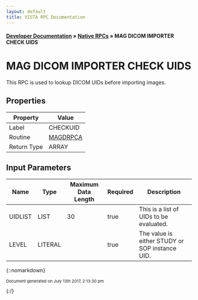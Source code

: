 ```yaml
---
layout: default
title: VISTA RPC Documentation
---
```


#### [Developer Documentation](../index) &#187; [Native RPCs](TableOfContents) &#187; MAG DICOM IMPORTER CHECK UIDS<br/>
# MAG DICOM IMPORTER CHECK UIDS

This RPC is used to lookup DICOM UIDs before importing images.

## Properties

Property | Value
--- | ---
Label | CHECKUID
Routine | [MAGDRPCA](http://code.osehra.org/dox/Routine_MAGDRPCA_source.html)
Return Type | ARRAY


## Input Parameters

Name | Type | Maximum Data Length | Required | Description
--- | --- | --- | --- | ---
UIDLIST | LIST | 30 | true | This is a list of UIDs to be evaluated.
LEVEL | LITERAL |  | true | The value is either STUDY or SOP instance UID.



{::nomarkdown} <br/><p style="font-size: 11px">Document generated on July 13th 2017, 2:13:30 pm</p>{:/}
